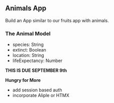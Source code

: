 ## Animals App

Build an App similar to our fruits app with animals.

### The Animal Model

- species: String
- extinct: Boolean
- location: String
- lifeExpectancy: Number

**THIS IS DUE SEPTEMBER 9th**

**Hungry for More**
- add session based auth
- incorporate Aliple or HTMX